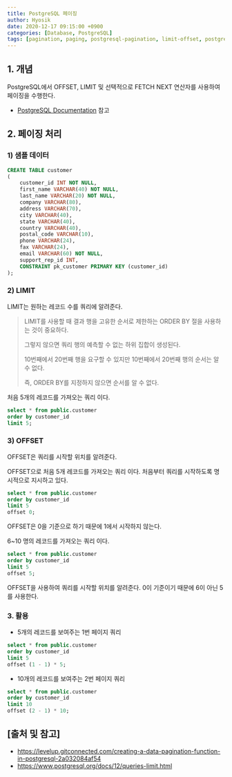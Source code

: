 ```yaml
--- 
title: PostgreSQL 페이징
author: Hyosik
date: 2020-12-17 09:15:00 +0900
categories: [Database, PostgreSQL]
tags: [pagination, paging, postgresql-pagination, limit-offset, postgresql-페이징]
---
```


## 1. 개념
PostgreSQL에서 OFFSET, LIMIT 및 선택적으로 FETCH NEXT 연산자를 사용하여 페이징을 수행한다.

* [PostgreSQL Documentation](https://www.postgresql.org/docs/12/queries-limit.html) 참고

## 2. 페이징 처리

### 1) 샘플 데이터

```sql
CREATE TABLE customer
(
    customer_id INT NOT NULL,
    first_name VARCHAR(40) NOT NULL,
    last_name VARCHAR(20) NOT NULL,
    company VARCHAR(80),
    address VARCHAR(70),
    city VARCHAR(40),
    state VARCHAR(40),
    country VARCHAR(40),
    postal_code VARCHAR(10),
    phone VARCHAR(24),
    fax VARCHAR(24),
    email VARCHAR(60) NOT NULL,
    support_rep_id INT,
    CONSTRAINT pk_customer PRIMARY KEY (customer_id)
);
```

### 2) LIMIT
LIMIT는 원하는 레코드 수를 쿼리에 알려준다.

> LIMIT를 사용할 때 결과 행을 고유한 순서로 제한하는 ORDER BY 절을 사용하는 것이 중요하다.
>
> 그렇지 않으면 쿼리 행의 예측할 수 없는 하위 집합이 생성된다.
>
> 10번째에서 20번째 행을 요구할 수 있지만 10번째에서 20번째 행의 순서는 알 수 없다.
>
> 즉, ORDER BY를 지정하지 않으면 순서를 알 수 없다.

처음 5개의 레코드를 가져오는 쿼리 이다.

```sql
select * from public.customer
order by customer_id
limit 5;
```

### 3) OFFSET
OFFSET은 쿼리를 시작할 위치를 알려준다.

OFFSET으로 처음 5개 레코드를 가져오는 쿼리 이다. 처음부터 쿼리를 시작하도록 명시적으로 지시하고 있다.

```sql
select * from public.customer
order by customer_id
limit 5
offset 0;
```

OFFSET은 0을 기준으로 하기 때문에 1에서 시작하지 않는다.

6~10 명의 레코드를 가져오는 쿼리 이다.

```sql
select * from public.customer
order by customer_id
limit 5
offset 5;
```

OFFSET을 사용하여 쿼리를 시작할 위치를 알려준다. 0이 기준이기 때문에 6이 아닌 5를 사용한다.

### 3. 활용

* 5개의 레코드를 보여주는 1번 페이지 쿼리

```sql
select * from public.customer
order by customer_id
limit 5
offset (1 - 1) * 5;
```

* 10개의 레코드를 보여주는 2번 페이지 쿼리

```sql
select * from public.customer
order by customer_id
limit 10
offset (2 - 1) * 10;
```

## [출처 및 참고]
* <https://levelup.gitconnected.com/creating-a-data-pagination-function-in-postgresql-2a032084af54>
* <https://www.postgresql.org/docs/12/queries-limit.html>
